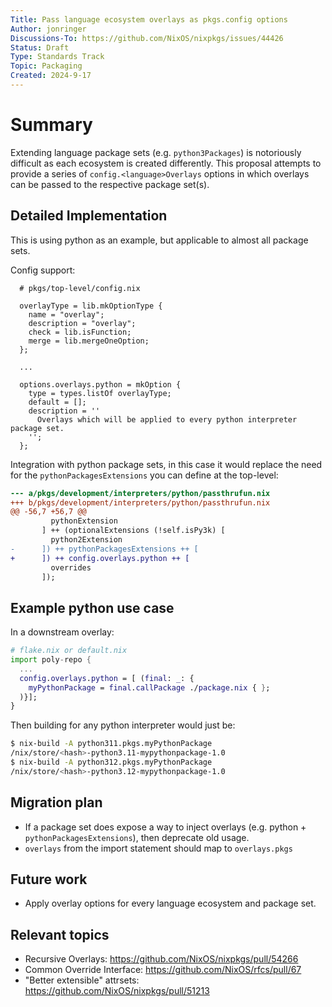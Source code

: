 ```yaml
---
Title: Pass language ecosystem overlays as pkgs.config options
Author: jonringer
Discussions-To: https://github.com/NixOS/nixpkgs/issues/44426
Status: Draft
Type: Standards Track
Topic: Packaging
Created: 2024-9-17
---
```


# Summary

Extending language package sets (e.g. `python3Packages`) is notoriously difficult
as each ecosystem is created differently. This proposal attempts to provide a
series of `config.<language>Overlays` options in which overlays can be passed to
the respective package set(s).

## Detailed Implementation

This is using python as an example, but applicable to almost all package sets.

Config support:
```
  # pkgs/top-level/config.nix

  overlayType = lib.mkOptionType {
    name = "overlay";
    description = "overlay";
    check = lib.isFunction;
    merge = lib.mergeOneOption;
  };

  ...

  options.overlays.python = mkOption {
    type = types.listOf overlayType;
    default = [];
    description = ''
      Overlays which will be applied to every python interpreter package set.
    '';
  };
```

Integration with python package sets, in this case it would replace the need
for the `pythonPackagesExtensions` you can define at the top-level:
```diff
--- a/pkgs/development/interpreters/python/passthrufun.nix
+++ b/pkgs/development/interpreters/python/passthrufun.nix
@@ -56,7 +56,7 @@
         pythonExtension
       ] ++ (optionalExtensions (!self.isPy3k) [
         python2Extension
-      ]) ++ pythonPackagesExtensions ++ [
+      ]) ++ config.overlays.python ++ [
         overrides
       ]);
```

## Example python use case

In a downstream overlay:
```nix
# flake.nix or default.nix
import poly-repo {
  ...
  config.overlays.python = [ (final: _: {
    myPythonPackage = final.callPackage ./package.nix { };
  )}];
}
```

Then building for any python interpreter would just be:
```bash
$ nix-build -A python311.pkgs.myPythonPackage
/nix/store/<hash>-python3.11-mypythonpackage-1.0
$ nix-build -A python312.pkgs.myPythonPackage
/nix/store/<hash>-python3.12-mypythonpackage-1.0
```

## Migration plan

- If a package set does expose a way to inject overlays (e.g. python + `pythonPackagesExtensions`), then deprecate old usage.
- `overlays` from the import statement should map to `overlays.pkgs`

## Future work

- Apply overlay options for every language ecosystem and package set.

## Relevant topics

- Recursive Overlays: https://github.com/NixOS/nixpkgs/pull/54266
- Common Override Interface: https://github.com/NixOS/rfcs/pull/67
- "Better extensible" attrsets: https://github.com/NixOS/nixpkgs/pull/51213

